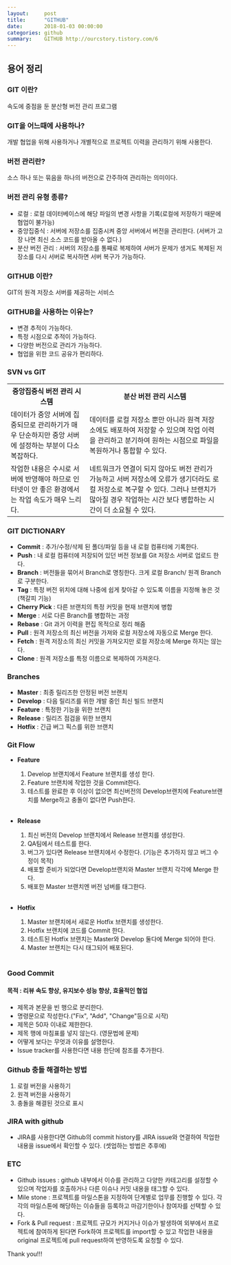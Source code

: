 ```yaml
---
layout:     post
title:      "GITHUB"
date:       2018-01-03 00:00:00
categories: github
summary:    GITHUB http://ourcstory.tistory.com/6 
---
```


## 용어 정리

### GIT 이란?
 
속도에 중점을 둔 분산형 버전 관리 프로그램<br>

### GIT을 어느때에 사용하나?

개발 협업을 위해 사용하거나 개별적으로 프로젝트 이력을 관리하기 위해 사용한다. <br> 

### 버전 관리란?

소스 하나 또는 묶음을 하나의 버전으로 간주하여 관리하는 의미이다.<br>

### 버전 관리 유형 종류?

- 로컬 : 로컬 데이터베이스에 해당 파일의 변경 사항을 기록(로컬에 저장하기 때문에 협업이 불가능)<br>
- 중앙집중식 : 서버에 저장소를 집중시켜 중앙 서버에서 버전을 관리한다. (서버가 고장 나면 최신 소스 코드를 받아올 수 없다.)<br>
- 분산 버전 관리 : 서버의 저장소를 통째로 복제하여 서버가 문제가 생겨도 복제된 저장소를 다시 서버로 복사하면 서버 복구가 가능하다.<br>

### GITHUB 이란?

GIT의 원격 저장소 서버를 제공하는 서비스<br>

### GITHUB을 사용하는 이유는?

- 변경 추적이 가능하다.<br>
- 특정 시점으로 추적이 가능하다.<br>
- 다양한 버전으로 관리가 가능하다.<br>
- 협업을 위한 코드 공유가 편리하다.<br>

### SVN vs GIT

<table>
    <tr>
        <th>중앙집중식 버전 관리 시스템</th>
        <th>분산 버전 관리 시스템</th>
    </tr>
    <tr>
        <td>데이터가 중앙 서버에 집중되므로 관리하기가 매우 단순하지만 중앙 서버에 설정하는 부분이 다소 복잡하다. </td>
        <td>데이터를 로컬 저장소 뿐만 아니라 원격 저장소에도 배포하여 저장할 수 있으며 작업 이력을 관리하고 분기하여 원하는 시점으로 파일을 복원하거나 통합할 수 있다. </td>
    </tr>
    <tr>
        <td>작업한 내용은 수시로 서버에 반영해야 하므로 인터넷이 안 좋은 환경에서는 작업 속도가 매우 느리다.</td>
        <td>네트워크가 연결이 되지 않아도 버전 관리가 가능하고 서버 저장소에 오류가 생기더라도 로컬 저장소로 복구할 수 있다. 그러나 브랜치가 많아질 경우 작업하는 시간 보다 병합하는 시간이 더 소요될 수 있다. </td>
    </tr>
</table>

### GIT DICTIONARY

- <b>Commit</b> : 추가/수정/삭제 된 폴더/파일 등을 내 로컬 컴퓨터에 기록한다. <br>
- <b>Push</b> : 내 로컬 컴퓨터에 저장되어 있던 버전 정보를 Git 저장소 서버로 업로드 한다. <br>
- <b>Branch</b> : 버전들을 묶어서 Branch로 명칭한다. 크게 로컬 Branch/ 원격 Branch로 구분한다. <br>
- <b>Tag</b> : 특정 버전 위치에 대해 나중에 쉽게 찾아갈 수 있도록 이름을 지정해 놓은 것(책갈피 기능) <br>
- <b>Cherry Pick</b> : 다른 브랜치의 특정 커밋을 현재 브랜치에 병합 <br>
- <b>Merge</b> : 서로 다른 Branch를 병합하는 과정 <br>
- <b>Rebase</b> : Git 과거 이력을 편집 목적으로 정리 해줌 <br>
- <b>Pull</b> : 원격 저장소의 최신 버전을 가져와 로컬 저장소에 자동으로 Merge 한다. <br>
- <b>Fetch</b> : 원격 저장소의 최신 커밋을 가져오지만 로컬 저장소에 Merge 하지는 않는다. <br>
- <b>Clone</b> : 원격 저장소를 특정 이름으로 복제하여 가져온다. <br>

### Branches

- <b>Master</b> : 최종 릴리즈한 안정된 버전 브랜치 <br>
- <b>Develop</b> : 다음 릴리즈를 위한 개발 중인 최신 빌드 브랜치 <br>
- <b>Feature</b> : 특정한 기능을 위한 브랜치 <br>
- <b>Release</b> : 릴리즈 점검을 위한 브랜치 <br>
- <b>Hotfix</b> : 긴급 버그 픽스를 위한 브랜치<br>

### Git Flow

- <b>Feature</b> <br>
  1. Develop 브랜치에서 Feature 브랜치를 생성 한다. <br>
  2. Feature 브랜치에 작업한 것을 Commit한다. <br>
  3. 테스트를 완료한 후 이상이 없으면 최신버전의 Develop브랜치에 Feature브랜치를 Merge하고 충돌이 없다면 Push한다. <br><br>

- <b>Release</b> <br>
  1. 최신 버전의 Develop 브랜치에서 Release 브랜치를 생성한다. <br>
  2. QA팀에서 테스트를 한다. <br>
  3. 버그가 있다면 Release 브랜치에서 수정한다. (기능은 추가하지 않고 버그 수정이 목적)
  4. 배포할 준비가 되었다면 Develop브랜치와 Master 브랜치 각각에 Merge 한다.
  5. 배포한 Master 브랜치엔 버전 넘버를 태그한다. <br><br>

- <b>Hotfix</b> <br>
  1. Master 브랜치에서 새로운 Hotfix 브랜치를 생성한다. <br>
  2. Hotfix 브랜치에 코드를 Commit 한다. <br>
  3. 테스트된 Hotfix 브랜치는 Master와 Develop 둘다에 Merge 되어야 한다.
  4. Master 브랜치는 다시 태그되어 배포된다. <br><br>

### Good Commit

#### 목적 : 리뷰 속도 향상, 유지보수 성능 향상, 효율적인 협업

- 제목과 본문을 빈 행으로 분리한다. <br>
- 명령문으로 작성한다.("Fix", "Add", "Change"등으로 시작) <br>
- 제목은 50자 이내로 제한한다. <br>
- 제목 행에 마침표를 넣지 않는다. (영문법에 문제)
- 어떻게 보다는 무엇과 이유를 설명한다. 
- Issue tracker를 사용한다면 내용 한단에 참조를 추가한다. 

### Github 충돌 해결하는 방법

1. 로컬 버전을 사용하기 <br>
2. 원격 버전을 사용하기 <br>
3. 충돌을 해결된 것으로 표시 <br>

### JIRA with github

- JIRA를 사용한다면 Github의 commit history를 JIRA issue와 연결하여 작업한 내용을 issue에서 확인할 수 있다. (셋업하는 방법은 추후에)

### ETC

- Github issues : github 내부에서 이슈를 관리하고 다양한 카테고리를 설정할 수 있으며 작업자를 호출하거나 다른 이슈나 커밋 내용을 태그할 수 있다. 
- Mile stone : 프로젝트를 마일스톤을 지정하여 단계별로 업무를 진행할 수 있다. 각각의 마일스톤에 해당하는 이슈들을 등록하고 마감기한이나 참여자를 선택할 수 있다. 
- Fork & Pull request : 프로젝트 규모가 커지거나 이슈가 발생하여 외부에서 프로젝트에 참여하게 된다면 Fork하여 프로젝트를 import할 수 있고 작업한 내용을 original 프로젝트에 pull request하여 반영하도록 요청할 수 있다. 

Thank you!!!